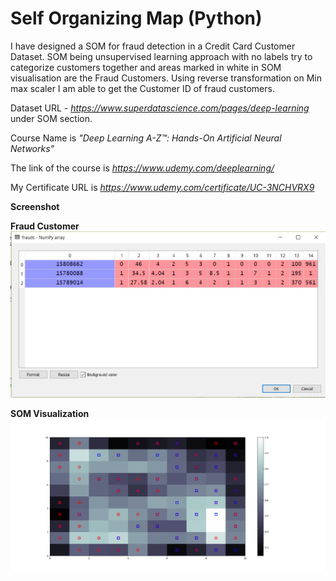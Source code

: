 # Self Organizing Map (Python)

I have designed a SOM for fraud detection in a Credit Card Customer Dataset. SOM being unsupervised learning approach with no labels try to categorize customers together and areas marked in white in SOM visualisation are the Fraud Customers. Using reverse transformation on Min max scaler I am able to get the Customer ID of fraud customers. 

Dataset URL - *https://www.superdatascience.com/pages/deep-learning* under SOM section.

Course Name is *"Deep Learning A-Z™: Hands-On Artificial Neural Networks"*

The link of the course is *https://www.udemy.com/deeplearning/*

My Certificate URL is *https://www.udemy.com/certificate/UC-3NCHVRX9*

**Screenshot**

**Fraud Customer**
![alt_text](https://github.com/TDeepanshPandey/Self_Organizing_Map_Fraud_Detection/blob/master/Fraud%20Cases.jpg)

**SOM Visualization**
![alt_text](https://github.com/TDeepanshPandey/Self_Organizing_Map_Fraud_Detection/blob/master/SOM.png)

